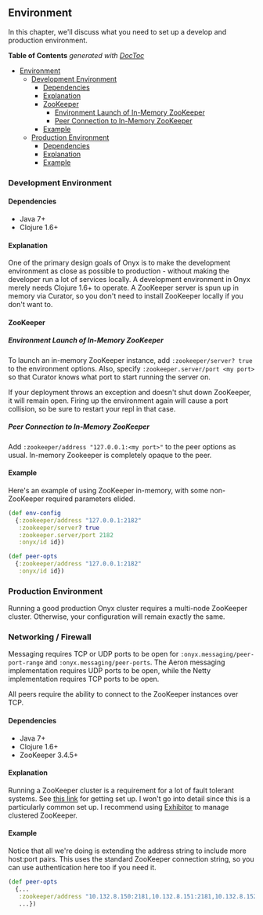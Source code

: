 ## Environment

In this chapter, we'll discuss what you need to set up a develop and production environment.

<!-- START doctoc generated TOC please keep comment here to allow auto update -->
<!-- DON'T EDIT THIS SECTION, INSTEAD RE-RUN doctoc TO UPDATE -->
**Table of Contents**  *generated with [DocToc](http://doctoc.herokuapp.com/)*

- [Environment](#environment)
  - [Development Environment](#development-environment)
    - [Dependencies](#dependencies)
    - [Explanation](#explanation)
    - [ZooKeeper](#zookeeper)
      - [Environment Launch of In-Memory ZooKeeper](#environment-launch-of-in-memory-zookeeper)
      - [Peer Connection to In-Memory ZooKeeper](#peer-connection-to-in-memory-zookeeper)
    - [Example](#example)
  - [Production Environment](#production-environment)
    - [Dependencies](#dependencies-1)
    - [Explanation](#explanation-1)
    - [Example](#example-1)

<!-- END doctoc generated TOC please keep comment here to allow auto update -->

### Development Environment

#### Dependencies

- Java 7+
- Clojure 1.6+

#### Explanation

One of the primary design goals of Onyx is to make the development environment as close as possible to production - without making the developer run a lot of services locally. A development environment in Onyx merely needs Clojure 1.6+ to operate. A ZooKeeper server is spun up in memory via Curator, so you don't need to install ZooKeeper locally if you don't want to.

#### ZooKeeper

##### Environment Launch of In-Memory ZooKeeper

To launch an in-memory ZooKeeper instance, add `:zookeeper/server? true` to the environment options. Also, specify `:zookeeper.server/port <my port>` so that Curator knows what port to start running the server on.

If your deployment throws an exception and doesn't shut down ZooKeeper, it will remain open. Firing up the environment again will cause a port collision, so be sure to restart your repl in that case.

##### Peer Connection to In-Memory ZooKeeper

Add `:zookeeper/address "127.0.0.1:<my port>"` to the peer options as usual. In-memory Zookeeper is completely opaque to the peer.

#### Example

Here's an example of using ZooKeeper in-memory, with some non-ZooKeeper required parameters elided.

```clojure
(def env-config
  {:zookeeper/address "127.0.0.1:2182"
   :zookeeper/server? true
   :zookeeper.server/port 2182
   :onyx/id id})

(def peer-opts
  {:zookeeper/address "127.0.0.1:2182"
   :onyx/id id})
```

### Production Environment

Running a good production Onyx cluster requires a multi-node ZooKeeper cluster. Otherwise, your configuration will remain exactly the same.

### Networking / Firewall

Messaging requires TCP or UDP ports to be open for
`:onyx.messaging/peer-port-range` and `:onyx.messaging/peer-ports`. The Aeron
messaging implementation requires UDP ports to be open, while the Netty
implementation requires TCP ports to be open.

All peers require the ability to connect to the ZooKeeper instances over TCP.

#### Dependencies

- Java 7+
- Clojure 1.6+
- ZooKeeper 3.4.5+

#### Explanation

Running a ZooKeeper cluster is a requirement for a lot of fault tolerant systems. See [this link](http://zookeeper.apache.org/doc/r3.1.2/zookeeperStarted.html) for getting set up. I won't go into detail since this is a particularly common set up. I recommend using [Exhibitor](https://github.com/Netflix/exhibitor) to manage clustered ZooKeeper.

#### Example

Notice that all we're doing is extending the address string to include more host:port pairs. This uses the standard ZooKeeper connection string, so you can use authentication here too if you need it.

```clojure
(def peer-opts
  {...
   :zookeeper/address "10.132.8.150:2181,10.132.8.151:2181,10.132.8.152:2181"
   ...})
```
